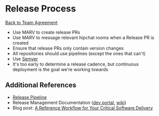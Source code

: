 Release Process
===============================
[Back to Team Agreement](README.md)

- Use MARV to create release PRs
- Use MARV to message relevant hipchat rooms when a Release PR is created
- Ensure that release PRs only contain version changes
- All repositories should use pipelines (except the ones that can't)
- Use [Semver](https://semver.org/)
- It's too early to determine a release cadence, but continuous deployment is the goal we're working towards



## Additional References

* [Release Pipeline](https://dev.workiva.net/docs/teams/release-management/release-pipeline)
* Release Management Documentation ([dev portal](https://dev.workiva.net/docs/teams/release-management), [wiki](https://wiki.atl.workiva.net/display/RM/Release+Management+Home))
* Blog post: [A Reference Workflow for Your Critical Software Delivery](https://w-dev-blog.appspot.com/posts/2017/05/26/a-reference-workflow-for-your-critical-software-delivery/index.html) 
